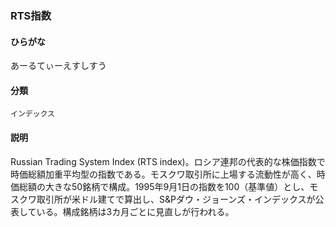 <div style="display:none;">

## [あ行](securities-terms?id=あ行)
## [か行](securities-terms?id=か行)
## [さ行](securities-terms?id=さ行)
## [た行](securities-terms?id=た行)
## [な行](securities-terms?id=な行)
## [は行](securities-terms?id=は行)
## [ま行](securities-terms?id=ま行)
## [や行](securities-terms?id=や行)
## [ら行](securities-terms?id=ら行)
## [わ行](securities-terms?id=わ行)
## [英数字・記号](securities-terms?id=英数字・記号)

</div>

### RTS指数

#### ひらがな

あーるてぃーえすしすう

#### 分類

`インデックス`

#### 説明

Russian Trading System Index (RTS index)。ロシア連邦の代表的な株価指数で時価総額加重平均型の指数である。モスクワ取引所に上場する流動性が高く、時価総額の大きな50銘柄で構成。1995年9月1日の指数を100（基準値）とし、モスクワ取引所が米ドル建てで算出し、S&amp;Pダウ・ジョーンズ・インデックスが公表している。構成銘柄は3カ月ごとに見直しが行われる。

